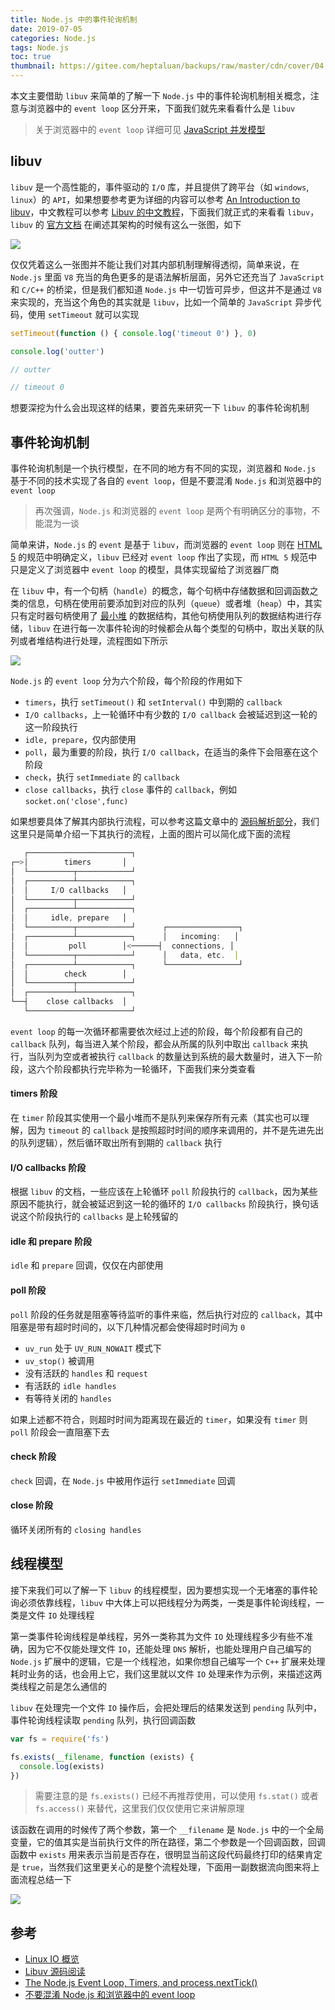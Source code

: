 ```yaml
---
title: Node.js 中的事件轮询机制
date: 2019-07-05
categories: Node.js
tags: Node.js
toc: true
thumbnail: https://gitee.com/heptaluan/backups/raw/master/cdn/cover/04.jpg
---
```


本文主要借助 `libuv` 来简单的了解一下 `Node.js` 中的事件轮询机制相关概念，注意与浏览器中的 `event loop` 区分开来，下面我们就先来看看什么是 `libuv`

> 关于浏览器中的 `event loop` 详细可见 [JavaScript 并发模型](https://heptaluan.github.io/2018/08/12/JavaScript/30/)

<!--more-->


## libuv

`libuv` 是一个高性能的，事件驱动的 `I/O` 库，并且提供了跨平台（如 `windows`, `linux`）的 `API`，如果想要参考更为详细的内容可以参考 [An Introduction to libuv](https://github.com/nikhilm/uvbook)，中文教程可以参考 [Libuv 的中文教程](https://github.com/luohaha/Chinese-uvbook)，下面我们就正式的来看看 `libuv`，`libuv` 的 [官方文档](http://docs.libuv.org/en/v1.x/design.html) 在阐述其架构的时候有这么一张图，如下

![](https://gitee.com/heptaluan/backups/raw/master/cdn/node/04.png)

仅仅凭着这么一张图并不能让我们对其内部机制理解得透彻，简单来说，在 `Node.js` 里面 `V8` 充当的角色更多的是语法解析层面，另外它还充当了 `JavaScript` 和 `C/C++` 的桥梁，但是我们都知道 `Node.js` 中一切皆可异步，但这并不是通过 `V8` 来实现的，充当这个角色的其实就是 `libuv`，比如一个简单的 `JavaScript` 异步代码，使用 `setTimeout` 就可以实现

```js
setTimeout(function () { console.log('timeout 0') }, 0)

console.log('outter')

// outter

// timeout 0
```

想要深挖为什么会出现这样的结果，要首先来研究一下 `libuv` 的事件轮询机制



## 事件轮询机制

事件轮询机制是一个执行模型，在不同的地方有不同的实现，浏览器和 `Node.js` 基于不同的技术实现了各自的 `event loop`，但是不要混淆 `Node.js` 和浏览器中的 `event loop`

> 再次强调，`Node.js` 和浏览器的 `event loop` 是两个有明确区分的事物，不能混为一谈

简单来讲，`Node.js` 的 `event` 是基于 `libuv`，而浏览器的 `event loop` 则在 [HTML 5](https://html.spec.whatwg.org/multipage/webappapis.html#event-loops) 的规范中明确定义，`libuv` 已经对 `event loop` 作出了实现，而 `HTML 5` 规范中只是定义了浏览器中 `event loop` 的模型，具体实现留给了浏览器厂商

在 `libuv` 中，有一个句柄（`handle`）的概念，每个句柄中存储数据和回调函数之类的信息，句柄在使用前要添加到对应的队列（`queue`）或者堆（`heap`）中，其实只有定时器句柄使用了 [最小堆](https://zh.wikipedia.org/wiki/%E6%9C%80%E5%A4%A7%E2%80%94%E6%9C%80%E5%B0%8F%E5%A0%86) 的数据结构，其他句柄使用队列的数据结构进行存储，`libuv` 在进行每一次事件轮询的时候都会从每个类型的句柄中，取出关联的队列或者堆结构进行处理，流程图如下所示

![](https://gitee.com/heptaluan/backups/raw/master/cdn/node/05.png)

`Node.js` 的 `event loop` 分为六个阶段，每个阶段的作用如下

* `timers`，执行 `setTimeout()` 和 `setInterval()` 中到期的 `callback`
* `I/O callbacks`，上一轮循环中有少数的 `I/O callback` 会被延迟到这一轮的这一阶段执行
* `idle, prepare`，仅内部使用
* `poll`，最为重要的阶段，执行 `I/O callback`，在适当的条件下会阻塞在这个阶段
* `check`，执行 `setImmediate` 的 `callback`
* `close callbacks`，执行 `close` 事件的 `callback`，例如 `socket.on('close',func)`

如果想要具体了解其内部执行流程，可以参考这篇文章中的 [源码解析部分](https://cnodejs.org/topic/5a9108d78d6e16e56bb80882)，我们这里只是简单介绍一下其执行的流程，上面的图片可以简化成下面的流程

```js
   ┌───────────────────────┐
┌─>│        timers       │
│  └──────────┬────────────┘
│  ┌──────────┴────────────┐
│  │     I/O callbacks   │
│  └──────────┬────────────┘
│  ┌──────────┴────────────┐
│  │     idle, prepare   │
│  └──────────┬────────────┘      ┌────────────────┐
│  ┌──────────┴────────────┐      │   incoming:   │
│  │         poll        │<──────┤  connections, │
│  └──────────┬────────────┘      │   data, etc.  │
│  ┌──────────┴────────────┐      └────────────────┘
│  │        check        │
│  └──────────┬────────────┘
│  ┌──────────┴────────────┐
└──┤    close callbacks  │
   └───────────────────────┘
```

`event loop` 的每一次循环都需要依次经过上述的阶段，每个阶段都有自己的 `callback` 队列，每当进入某个阶段，都会从所属的队列中取出 `callback` 来执行，当队列为空或者被执行 `callback` 的数量达到系统的最大数量时，进入下一阶段，这六个阶段都执行完毕称为一轮循环，下面我们来分类查看


#### timers 阶段

在 `timer` 阶段其实使用一个最小堆而不是队列来保存所有元素（其实也可以理解，因为 `timeout` 的 `callback` 是按照超时时间的顺序来调用的，并不是先进先出的队列逻辑），然后循环取出所有到期的 `callback` 执行


#### I/O callbacks 阶段

根据 `libuv` 的文档，一些应该在上轮循环 `poll` 阶段执行的 `callback`，因为某些原因不能执行，就会被延迟到这一轮的循环的 `I/O callbacks` 阶段执行，换句话说这个阶段执行的 `callbacks` 是上轮残留的


#### idle 和 prepare 阶段

`idle` 和 `prepare` 回调，仅仅在内部使用


#### poll 阶段

`poll` 阶段的任务就是阻塞等待监听的事件来临，然后执行对应的 `callback`，其中阻塞是带有超时时间的，以下几种情况都会使得超时时间为 `0`

* `uv_run` 处于 `UV_RUN_NOWAIT` 模式下
* `uv_stop()` 被调用
* 没有活跃的 `handles` 和 `request`
* 有活跃的 `idle handles`
* 有等待关闭的 `handles`

如果上述都不符合，则超时时间为距离现在最近的 `timer`，如果没有 `timer` 则 `poll` 阶段会一直阻塞下去


#### check 阶段

`check` 回调，在 `Node.js` 中被用作运行 `setImmediate` 回调


#### close 阶段

循环关闭所有的 `closing handles`


## 线程模型

接下来我们可以了解一下 `libuv` 的线程模型，因为要想实现一个无堵塞的事件轮询必须依靠线程，`libuv` 中大体上可以把线程分为两类，一类是事件轮询线程，一类是文件 `IO` 处理线程

第一类事件轮询线程是单线程，另外一类称其为文件 `IO` 处理线程多少有些不准确，因为它不仅能处理文件 `IO`，还能处理 `DNS` 解析，也能处理用户自己编写的 `Node.js` 扩展中的逻辑，它是一个线程池，如果你想自己编写一个 `C++` 扩展来处理耗时业务的话，也会用上它，我们这里就以文件 `IO` 处理来作为示例，来描述这两类线程之前是怎么通信的

`libuv` 在处理完一个文件 `IO` 操作后，会把处理后的结果发送到 `pending` 队列中，事件轮询线程读取 `pending` 队列，执行回调函数

```js
var fs = require('fs')

fs.exists(__filename, function (exists) {
  console.log(exists)
})
```

> 需要注意的是 `fs.exists()` 已经不再推荐使用，可以使用 `fs.stat()` 或者 `fs.access()` 来替代，这里我们仅仅使用它来讲解原理

该函数在调用的时候传了两个参数，第一个 `__filename` 是 `Node.js` 中的一个全局变量，它的值其实是当前执行文件的所在路径，第二个参数是一个回调函数，回调函数中 `exists` 用来表示当前是否存在，很明显当前这段代码最终打印的结果肯定是 `true`，当然我们这里更关心的是整个流程处理，下面用一副数据流向图来将上面流程总结一下

![](https://gitee.com/heptaluan/backups/raw/master/cdn/node/06.png)







## 参考

* [Linux IO 概览](http://blog.lucode.net/linux/linux-io-overview.html)
* [Libuv 源码阅读](https://zhuanlan.zhihu.com/p/35039878)
* [The Node.js Event Loop, Timers, and process.nextTick()](https://nodejs.org/en/docs/guides/event-loop-timers-and-nexttick/)
* [不要混淆 Node.js 和浏览器中的 event loop](https://cnodejs.org/topic/5a9108d78d6e16e56bb80882)